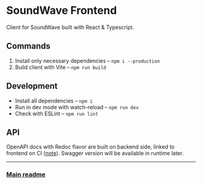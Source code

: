 # SoundWave Frontend

Client for SoundWave built with React & Typescript.

## Commands

1. Install only necessary dependencies – `npm i --production`
2. Build client with Vite – `npm run build`

## Development

-   Install all dependencies – `npm i`
-   Run in dev mode with watch-reload – `npm run dev`
-   Check with ESLint – `npm run lint`

## API

OpenAPI docs with Redoc flavor are built on backend side, linked to frontend on CI ([note](../backend/README.md#api)). Swagger version will be available in runtime later.

---

### [Main readme](../README.md)
